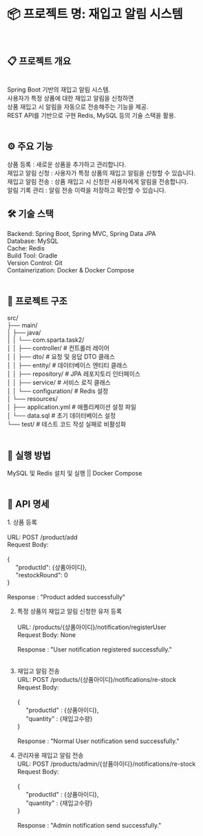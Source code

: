 <h1>📦 프로젝트 명: 재입고 알림 시스템</h1><br>
<h2>📋 프로젝트 개요</h2><br>
Spring Boot 기반의 재입고 알림 시스템.<br>
사용자가 특정 상품에 대한 재입고 알림을 신청하면<br>
상품 재입고 시 알림을 자동으로 전송해주는 기능을 제공.<br>
REST API를 기반으로 구현 Redis, MySQL 등의 기술 스택을 활용.<br><br>

<h2>⚙️ 주요 기능</h2>
상품 등록 : 새로운 상품을 추가하고 관리합니다.<br>
재입고 알림 신청 : 사용자가 특정 상품의 재입고 알림을 신청할 수 있습니다.<br>
재입고 알림 전송 : 상품 재입고 시 신청한 사용자에게 알림을 전송합니다.<br>
알림 기록 관리 : 알림 전송 이력을 저장하고 확인할 수 있습니다.<br>

<h2>🛠️ 기술 스택</h2>
Backend: Spring Boot, Spring MVC, Spring Data JPA<br>
Database: MySQL<br>
Cache: Redis<br>
Build Tool: Gradle<br>
Version Control: Git<br>
Containerization: Docker & Docker Compose<br><br>

<h2>📂 프로젝트 구조</h2>
src/<br>
├── main/<br>
│   ├── java/<br>
│   │   └── com.sparta.task2/<br>
│   │       ├── controller/            # 컨트롤러 레이어<br>
│   │       ├── dto/                   # 요청 및 응답 DTO 클래스<br>
│   │       ├── entity/                # 데이터베이스 엔티티 클래스<br>
│   │       ├── repository/            # JPA 레포지토리 인터페이스<br>
│   │       ├── service/               # 서비스 로직 클래스<br>
│   │       └── configuration/         # Redis 설정<br>
│   └── resources/<br>
│       ├── application.yml            # 애플리케이션 설정 파일<br>
│       └── data.sql                   # 초기 데이터베이스 설정<br>
└── test/                              # 테스트 코드 작성 실패로 비활성화<br><br>

<h2>🚀 실행 방법</h2>

MySQL 및 Redis 설치 및 실행 || Docker Compose<br><br>

<h2>🧪 API 명세</h2>
1. 상품 등록<br><br>
URL: POST /product/add<br>
Request Body:<br><br>
{<br>
&nbsp;&nbsp;&nbsp;&nbsp;&nbsp;"productId": {상품아이디},<br>
&nbsp;&nbsp;&nbsp;&nbsp;&nbsp;"restockRound": 0<br>
}<br><br>
Response : "Product added successfully"<br>

2. 특정 상품의 재입고 알림 신청한 유저 등록<br><br>
URL: /products/{상품아이디}/notification/registerUser<br>
Request Body: None<br><br>
Response : "User notification registered successfully."<br><br>

4. 재입고 알림 전송<br>
URL: POST /products/{상품아이디}/notifications/re-stock<br>
Request Body:<br><br>
{<br>
&nbsp;&nbsp;&nbsp;&nbsp;&nbsp;"productId" : {상품아이디},<br>
&nbsp;&nbsp;&nbsp;&nbsp;&nbsp;"quantity" : {재입고수량}<br>
}<br><br>
Response : "Normal User notification send successfully."

5. 관리자용 재입고 알림 전송<br>
URL: POST /products/admin/{상품아이디}/notifications/re-stock<br>
Request Body:<br><br>
{<br>
&nbsp;&nbsp;&nbsp;&nbsp;&nbsp;"productId" : {상품아이디},<br>
&nbsp;&nbsp;&nbsp;&nbsp;&nbsp;"quantity" : {재입고수량}<br>
}<br><br>
Response : "Admin notification send successfully."



